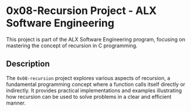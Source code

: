 # 0x08-Recursion Project - ALX Software Engineering

This project is part of the ALX Software Engineering program, focusing on mastering the concept of recursion in C programming.

## Description

The `0x08-recursion` project explores various aspects of recursion, a fundamental programming concept where a function calls itself directly or indirectly. It provides practical implementations and examples illustrating how recursion can be used to solve problems in a clear and efficient manner.
